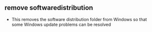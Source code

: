 ## remove softwaredistribution
- This removes the software distribution folder from Windows so that some Windows update problems can be resolved
